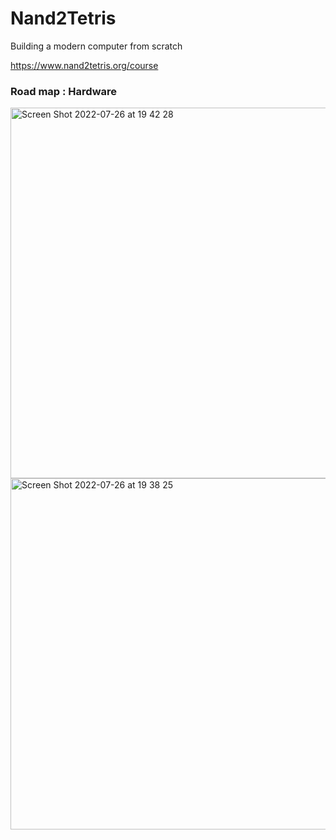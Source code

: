 # Nand2Tetris
Building a modern computer from scratch

https://www.nand2tetris.org/course  

### Road map : Hardware
<img width="593" alt="Screen Shot 2022-07-26 at 19 42 28" src="https://user-images.githubusercontent.com/40763359/181075004-14b5b9c6-3eed-4147-8602-0568369efeab.png">


<img width="562" alt="Screen Shot 2022-07-26 at 19 38 25" src="https://user-images.githubusercontent.com/40763359/181074152-df405043-3496-4114-bf84-25d5aae3cd33.png">
